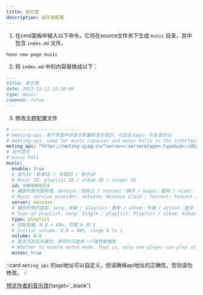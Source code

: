 ```yaml
---
title: 音乐馆
description: 音乐馆配置
---
```


1. 在cmd面板中输入以下命令，它将在source文件夹下生成 `music` 目录，其中包含 `index.md` ​文件。

```shell [Terminal]
hexo new page music
```

2. 将 `index.md` ​中的内容替换成以下：

```markdown [source/music/index.md]
---
title: 音乐馆
date: 2023-12-11 21:36:08
type: music
comment: false
---
```

3. 修改主题配置文件

```yaml [_config.solitude.yml]
# -------------------------
# meeting-api，用于界面中的音乐胶囊和音乐馆页，可自定义api，不会请勿动。
# meeting-api, used for music capsules and music halls in the interface, can customize api, do not move if you don't know.
meting_api: "https://meting.qjqq.cn/?server=:server&type=:type&id=:id&auth=:auth&r=:r" #自定义api
# 音乐馆页
# music hall
music:
  enable: true
  # 音乐ID：歌单ID / 专辑ID / 歌手ID
  # Music ID: playlist ID / album ID / singer ID
  id: 1994908354
  # 播放列表的服务商。netease：网易云 / tencent：腾讯 / kugou：酷狗 / xiami：小米 / baidu：百度
  # Music service provider. netease: Netease Cloud / tencent: Tencent / kugou: Kugou / xiaomi: Xiaomi / baidu: Baidu
  server: netease
  # 播放列表的类型。song：单曲 / playlist：歌单 / album：专辑 / artist：歌手
  # Type of playlist. song: Single / playlist: Playlist / album: Album / artist: Singer
  type: playlist
  # 初始音量。0.8 = 80%，范围 0 到 1
  # Initial volume. 0.8 = 80%, range 0 to 1
  volume: 0.8
  # 是否开启互斥模式，即同时只能有一个播放器播放
  # Whether to enable mutex mode, that is, only one player can play at the same time
  mutex: true
```

::card
`meting_api` 的api地址可以自定义，但请确保api地址的正确性，否则请勿修改。
::

[预览作者的音乐馆](https://www.efu.me/music/){target='_blank'}

